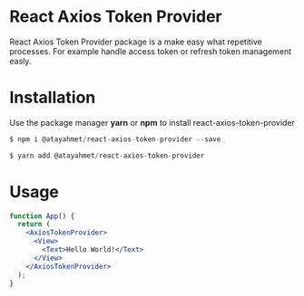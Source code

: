# React Axios Token Provider

React Axios Token Provider package is a make easy what repetitive processes. For example handle access token or refresh token management easly.

# Installation

Use the package manager **yarn** or **npm** to install react-axios-token-provider

```js
$ npm i @atayahmet/react-axios-token-provider --save
```

```js
$ yarn add @atayahmet/react-axios-token-provider
```


# Usage

```jsx
function App() {
  return (
    <AxiosTokenProvider>
      <View>
        <Text>Hello World!</Text>
      </View>
    </AxiosTokenProvider>
  );
}
```
